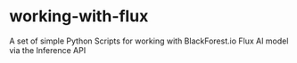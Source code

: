 # working-with-flux
A set of simple Python Scripts for working with BlackForest.io Flux AI model via the Inference API
